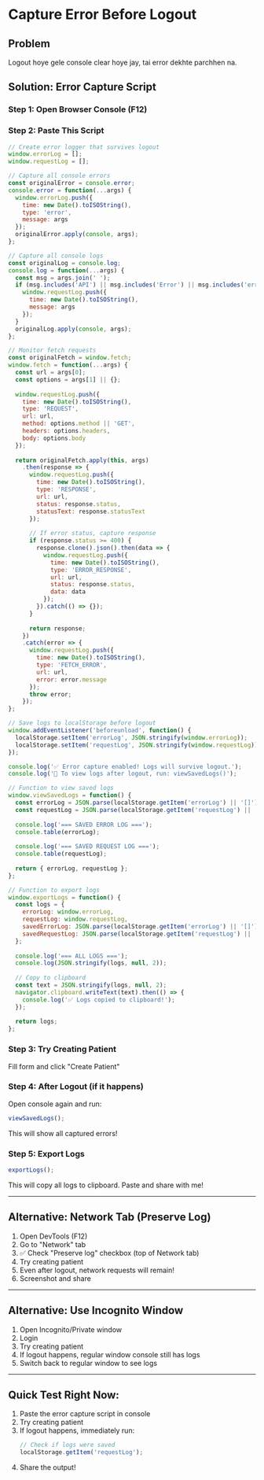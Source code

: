 # Capture Error Before Logout

## Problem
Logout hoye gele console clear hoye jay, tai error dekhte parchhen na.

## Solution: Error Capture Script

### Step 1: Open Browser Console (F12)

### Step 2: Paste This Script

```javascript
// Create error logger that survives logout
window.errorLog = [];
window.requestLog = [];

// Capture all console errors
const originalError = console.error;
console.error = function(...args) {
  window.errorLog.push({
    time: new Date().toISOString(),
    type: 'error',
    message: args
  });
  originalError.apply(console, args);
};

// Capture all console logs
const originalLog = console.log;
console.log = function(...args) {
  const msg = args.join(' ');
  if (msg.includes('API') || msg.includes('Error') || msg.includes('error')) {
    window.requestLog.push({
      time: new Date().toISOString(),
      message: args
    });
  }
  originalLog.apply(console, args);
};

// Monitor fetch requests
const originalFetch = window.fetch;
window.fetch = function(...args) {
  const url = args[0];
  const options = args[1] || {};
  
  window.requestLog.push({
    time: new Date().toISOString(),
    type: 'REQUEST',
    url: url,
    method: options.method || 'GET',
    headers: options.headers,
    body: options.body
  });
  
  return originalFetch.apply(this, args)
    .then(response => {
      window.requestLog.push({
        time: new Date().toISOString(),
        type: 'RESPONSE',
        url: url,
        status: response.status,
        statusText: response.statusText
      });
      
      // If error status, capture response
      if (response.status >= 400) {
        response.clone().json().then(data => {
          window.requestLog.push({
            time: new Date().toISOString(),
            type: 'ERROR_RESPONSE',
            url: url,
            status: response.status,
            data: data
          });
        }).catch(() => {});
      }
      
      return response;
    })
    .catch(error => {
      window.requestLog.push({
        time: new Date().toISOString(),
        type: 'FETCH_ERROR',
        url: url,
        error: error.message
      });
      throw error;
    });
};

// Save logs to localStorage before logout
window.addEventListener('beforeunload', function() {
  localStorage.setItem('errorLog', JSON.stringify(window.errorLog));
  localStorage.setItem('requestLog', JSON.stringify(window.requestLog));
});

console.log('✅ Error capture enabled! Logs will survive logout.');
console.log('📝 To view logs after logout, run: viewSavedLogs()');

// Function to view saved logs
window.viewSavedLogs = function() {
  const errorLog = JSON.parse(localStorage.getItem('errorLog') || '[]');
  const requestLog = JSON.parse(localStorage.getItem('requestLog') || '[]');
  
  console.log('=== SAVED ERROR LOG ===');
  console.table(errorLog);
  
  console.log('=== SAVED REQUEST LOG ===');
  console.table(requestLog);
  
  return { errorLog, requestLog };
};

// Function to export logs
window.exportLogs = function() {
  const logs = {
    errorLog: window.errorLog,
    requestLog: window.requestLog,
    savedErrorLog: JSON.parse(localStorage.getItem('errorLog') || '[]'),
    savedRequestLog: JSON.parse(localStorage.getItem('requestLog') || '[]')
  };
  
  console.log('=== ALL LOGS ===');
  console.log(JSON.stringify(logs, null, 2));
  
  // Copy to clipboard
  const text = JSON.stringify(logs, null, 2);
  navigator.clipboard.writeText(text).then(() => {
    console.log('✅ Logs copied to clipboard!');
  });
  
  return logs;
};
```

### Step 3: Try Creating Patient

Fill form and click "Create Patient"

### Step 4: After Logout (if it happens)

Open console again and run:

```javascript
viewSavedLogs();
```

This will show all captured errors!

### Step 5: Export Logs

```javascript
exportLogs();
```

This will copy all logs to clipboard. Paste and share with me!

---

## Alternative: Network Tab (Preserve Log)

1. Open DevTools (F12)
2. Go to "Network" tab
3. ✅ Check "Preserve log" checkbox (top of Network tab)
4. Try creating patient
5. Even after logout, network requests will remain!
6. Screenshot and share

---

## Alternative: Use Incognito Window

1. Open Incognito/Private window
2. Login
3. Try creating patient
4. If logout happens, regular window console still has logs
5. Switch back to regular window to see logs

---

## Quick Test Right Now:

1. Paste the error capture script in console
2. Try creating patient
3. If logout happens, immediately run:
   ```javascript
   // Check if logs were saved
   localStorage.getItem('requestLog');
   ```
4. Share the output!
